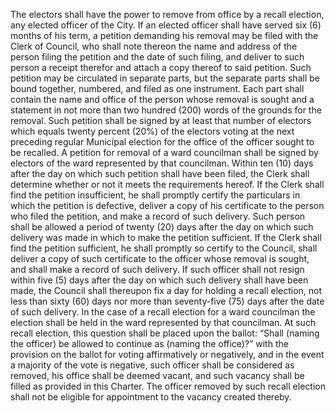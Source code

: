 The electors shall have the power to remove from office by a recall election, any elected officer of the City. If an elected officer shall have served six (6) months of his term, a petition demanding his removal may be filed with the Clerk of Council, who shall note thereon the name and address of the person filing the petition and the date of such filing, and deliver to such person a receipt therefor and attach a copy thereof to said petition. Such petition may be circulated in separate parts, but the separate parts shall be bound together, numbered, and filed as one instrument. Each part shall contain the name and office of the person whose removal is sought and a statement in not more than two hundred (200) words of the grounds for the removal. Such petition shall be signed by at least that number of electors which equals twenty percent (20%) of the electors voting at the next preceding regular Municipal election for the office of the officer sought to be recalled. A petition for removal of a ward councilman shall be signed by electors of the ward represented by that councilman. Within ten (10) days after the day on which such petition shall have been filed, the Clerk shall determine whether or not it meets the requirements hereof. If the Clerk shall find the petition insufficient, he shall promptly certify the particulars in which the petition is defective, deliver a copy of his certificate to the person who filed the petition, and make a record of such delivery. Such person shall be allowed a period of twenty (20) days after the day on which such delivery was made in which to make the petition sufficient. If the Clerk shall find the petition sufficient, he shall promptly so certify to the Council, shall deliver a copy of such certificate to the officer whose removal is sought, and shall make a record of such delivery. If such officer shall not resign within five (5) days after the day on which such delivery shall have been made, the Council shall thereupon fix a day for holding a recall election, not less than sixty (60) days nor more than seventy-five (75) days after the date of such delivery. In the case of a recall election for a ward councilman the election shall be held in the ward represented by that councilman. At such recall election, this question shall be placed upon the ballot: “Shall (naming the officer) be allowed to continue as (naming the office)?” with the provision on the ballot for voting affirmatively or negatively, and in the event a majority of the vote is negative, such officer shall be considered as removed, his office shall be deemed vacant, and such vacancy shall be filled as provided in this Charter. The officer removed by such recall election shall not be eligible for appointment to the vacancy created thereby.